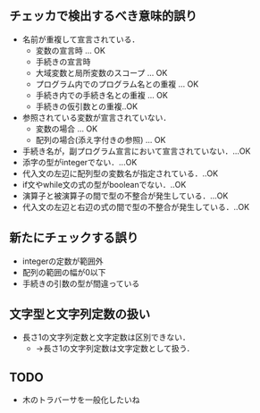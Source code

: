 ## チェッカで検出するべき意味的誤り
- 名前が重複して宣言されている．
  - 変数の宣言時 ... OK
  - 手続きの宣言時
  - 大域変数と局所変数のスコープ ... OK
  - プログラム内でのプログラム名との重複 ... OK
  - 手続き内での手続き名との重複 ... OK
  - 手続きの仮引数との重複..OK
- 参照されている変数が宣言されていない．
  - 変数の場合 ... OK
  - 配列の場合(添え字付きの参照) ... OK
- 手続き名が，副プログラム宣言において宣言されていない．...OK
- 添字の型がintegerでない．...OK
- 代入文の左辺に配列型の変数名が指定されている．..OK
- if文やwhile文の式の型がbooleanでない．..OK
- 演算子と被演算子の間で型の不整合が発生している．...OK
- 代入文の左辺と右辺の式の間で型の不整合が発生している．..OK

## 新たにチェックする誤り
- integerの定数が範囲外
- 配列の範囲の幅が0以下
- 手続きの引数の型が間違っている

## 文字型と文字列定数の扱い
- 長さ1の文字列定数と文字定数は区別できない．
  - →長さ1の文字列定数は文字定数として扱う．


## TODO
- 木のトラバーサを一般化したいね
